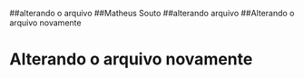 ##alterando o arquivo
##Matheus Souto
##alterando arquivo
##Alterando o arquivo novamente
<h1>Alterando o arquivo novamente</h1>